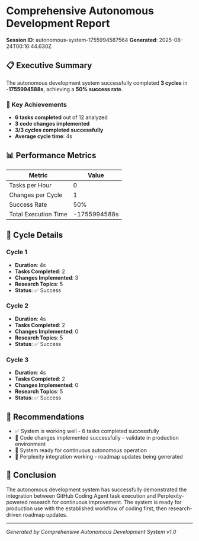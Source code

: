 # Comprehensive Autonomous Development Report

**Session ID**: autonomous-system-1755994587564
**Generated**: 2025-08-24T00:16:44.630Z

## 📋 Executive Summary

The autonomous development system successfully completed **3 cycles** in **-1755994588s**, achieving a **50% success rate**.

### 🎯 Key Achievements

- **6 tasks completed** out of 12 analyzed
- **3 code changes implemented**
- **3/3 cycles completed successfully**
- **Average cycle time**: 4s

## 📊 Performance Metrics

| Metric | Value |
|--------|--------|
| Tasks per Hour | 0 |
| Changes per Cycle | 1 |
| Success Rate | 50% |
| Total Execution Time | -1755994588s |

## 🔄 Cycle Details


### Cycle 1
- **Duration**: 4s
- **Tasks Completed**: 2
- **Changes Implemented**: 3
- **Research Topics**: 5
- **Status**: ✅ Success


### Cycle 2
- **Duration**: 4s
- **Tasks Completed**: 2
- **Changes Implemented**: 0
- **Research Topics**: 5
- **Status**: ✅ Success


### Cycle 3
- **Duration**: 4s
- **Tasks Completed**: 2
- **Changes Implemented**: 0
- **Research Topics**: 5
- **Status**: ✅ Success


## 🚀 Recommendations

- ✅ System is working well - 6 tasks completed successfully
- 📝 Code changes implemented successfully - validate in production environment
- 🔄 System ready for continuous autonomous operation
- 🧠 Perplexity integration working - roadmap updates being generated

## 🎉 Conclusion

The autonomous development system has successfully demonstrated the integration between GitHub Coding Agent task execution and Perplexity-powered research for continuous improvement. The system is ready for production use with the established workflow of coding first, then research-driven roadmap updates.

---
*Generated by Comprehensive Autonomous Development System v1.0*
